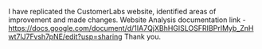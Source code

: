 I have replicated the CustomerLabs website, identified areas of improvement and made changes.
Website Analysis documentation link - https://docs.google.com/document/d/1IA7QjXBhHGISLOSFRIBPrIMyb_ZnHwt7lJ7Fvsh7pNE/edit?usp=sharing
Thank you.
